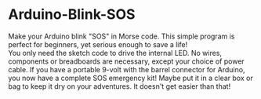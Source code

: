 # Arduino-Blink-SOS
Make your Arduino blink "SOS" in Morse code.
This simple program is perfect for beginners, yet serious enough to save a life!  
You only need the sketch code to drive the internal LED.
No wires, components or breadboards are necessary, except your choice of power cable.
If you have a portable 9-volt with the barrel connector for Arduino, you now have a complete SOS emergency kit!
Maybe put it in a clear box or bag to keep it dry on your adventures.
It doesn't get easier than that!
